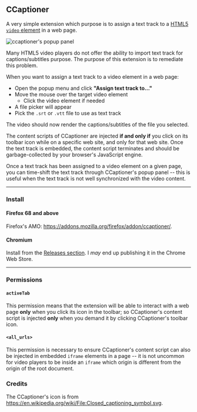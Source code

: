 ## CCaptioner

A very simple extension which purpose is to assign a text track to a [HTML5
`video` element](https://developer.mozilla.org/en-US/docs/Web/HTML/Element/video)
in a web page.

![ccaptioner's popup panel](https://user-images.githubusercontent.com/585534/73291383-10413a00-41ce-11ea-9cbd-25ab7be7802d.png)

Many HTML5 video players do not offer the ability to import text track for
captions/subtitles purpose. The purpose of this extension is to remediate
this problem.

When you want to assign a text track to a video element in a web page:

- Open the popup menu and click __"Assign text track to..."__
- Move the mouse over the target video element
    - Click the video element if needed
- A file picker will appear
- Pick the `.srt` or `.vtt` file to use as text track

The video should now render the captions/subtitles of the file you
selected.

The content scripts of CCaptioner are injected **if and only if** you click on
its toolbar icon while on a specific web site, and only for that web site.
Once the text track is embedded, the content script terminates and should be
garbage-collected by your browser's JavaScript engine.

Once a text track has been assigned to a video element on a given page, you
can time-shift the text track through CCaptioner's popup panel -- this is
useful when the text track is not well synchronized with the video content.

***

### Install

#### Firefox 68 and above

Firefox's AMO: <https://addons.mozilla.org/firefox/addon/ccaptioner/>.

#### Chromium

Install from the [Releases section](https://github.com/gorhill/ccaptioner/releases). I _may_ end up publishing it in the Chrome Web Store.

***

### Permissions

#### `activeTab`

This permission means that the extension will be able to interact
with a web page **only** when you click its icon in the toolbar; so
CCaptioner's content script is injected **only** when you demand it by clicking
CCaptioner's toolbar icon.

#### `<all_urls>`

This permission is necessary to ensure CCaptioner's content script can also be
injected in embedded `iframe` elements in a page -- it is not uncommon for
video players to be inside an `iframe` which origin is different from the
origin of the root document.

### Credits

The CCaptioner's icon is from <https://en.wikipedia.org/wiki/File:Closed_captioning_symbol.svg>.
